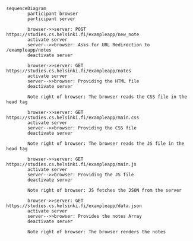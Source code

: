 
    sequenceDiagram
            participant browser
            participant server
        
            browser->>server: POST https://studies.cs.helsinki.fi/exampleapp/new_note
            activate server
            server-->>browser: Asks for URL Redirection to /exampleapp/notes
            deactivate server
        
            browser->>server: GET https://studies.cs.helsinki.fi/exampleapp/notes
            activate server
            server-->>browser: Providing the HTML file
            deactivate server
        
            Note right of browser: The browser reads the CSS file in the head tag
        
            browser->>server: GET https://studies.cs.helsinki.fi/exampleapp/main.css
            activate server
            server-->>browser: Providing the CSS file
            deactivate server
        
            Note right of browser: The browser reads the JS file in the head tag
        
            browser->>server: GET https://studies.cs.helsinki.fi/exampleapp/main.js
            activate server
            server-->>browser: Providing the JS file
            deactivate server
        
            Note right of browser: JS fetches the JSON from the server
        
            browser->>server: GET https://studies.cs.helsinki.fi/exampleapp/data.json
            activate server
            server-->>browser: Provides the notes Array 
            deactivate server
        
            Note right of browser: The browser renders the notes

